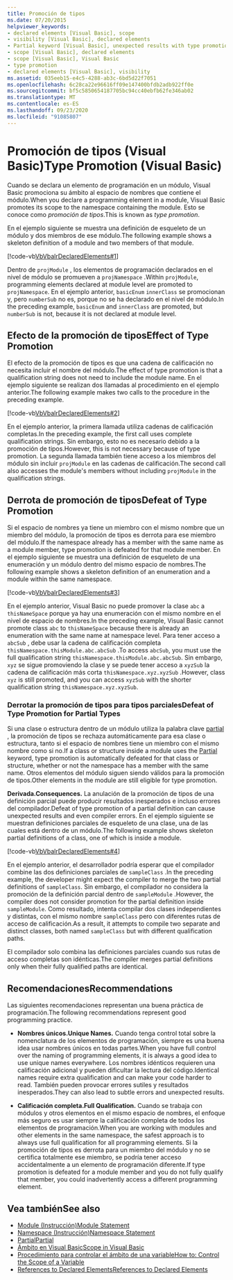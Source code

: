 ```yaml
---
title: Promoción de tipos
ms.date: 07/20/2015
helpviewer_keywords:
- declared elements [Visual Basic], scope
- visibility [Visual Basic], declared elements
- Partial keyword [Visual Basic], unexpected results with type promotion
- scope [Visual Basic], declared elements
- scope [Visual Basic], Visual Basic
- type promotion
- declared elements [Visual Basic], visibility
ms.assetid: 035eeb15-e4c5-4288-ab3c-6bd5d22f7051
ms.openlocfilehash: 6c28ca22e96616ff09e147400bfdb2adb922ff0e
ms.sourcegitcommit: bf5c5850654187705bc94cc40ebfb62fe346ab02
ms.translationtype: MT
ms.contentlocale: es-ES
ms.lasthandoff: 09/23/2020
ms.locfileid: "91085807"
---
```

# <a name="type-promotion-visual-basic"></a><span data-ttu-id="63eff-102">Promoción de tipos (Visual Basic)</span><span class="sxs-lookup"><span data-stu-id="63eff-102">Type Promotion (Visual Basic)</span></span>

<span data-ttu-id="63eff-103">Cuando se declara un elemento de programación en un módulo, Visual Basic promociona su ámbito al espacio de nombres que contiene el módulo.</span><span class="sxs-lookup"><span data-stu-id="63eff-103">When you declare a programming element in a module, Visual Basic promotes its scope to the namespace containing the module.</span></span> <span data-ttu-id="63eff-104">Esto se conoce como *promoción de tipos*.</span><span class="sxs-lookup"><span data-stu-id="63eff-104">This is known as *type promotion*.</span></span>  
  
 <span data-ttu-id="63eff-105">En el ejemplo siguiente se muestra una definición de esqueleto de un módulo y dos miembros de ese módulo.</span><span class="sxs-lookup"><span data-stu-id="63eff-105">The following example shows a skeleton definition of a module and two members of that module.</span></span>  
  
 [!code-vb[VbVbalrDeclaredElements#1](~/samples/snippets/visualbasic/VS_Snippets_VBCSharp/VbVbalrDeclaredElements/VB/Class1.vb#1)]  
  
 <span data-ttu-id="63eff-106">Dentro de `projModule` , los elementos de programación declarados en el nivel de módulo se promueven a `projNamespace` .</span><span class="sxs-lookup"><span data-stu-id="63eff-106">Within `projModule`, programming elements declared at module level are promoted to `projNamespace`.</span></span> <span data-ttu-id="63eff-107">En el ejemplo anterior, `basicEnum` `innerClass` se promocionan y, pero `numberSub` no es, porque no se ha declarado en el nivel de módulo.</span><span class="sxs-lookup"><span data-stu-id="63eff-107">In the preceding example, `basicEnum` and `innerClass` are promoted, but `numberSub` is not, because it is not declared at module level.</span></span>  
  
## <a name="effect-of-type-promotion"></a><span data-ttu-id="63eff-108">Efecto de la promoción de tipos</span><span class="sxs-lookup"><span data-stu-id="63eff-108">Effect of Type Promotion</span></span>  

 <span data-ttu-id="63eff-109">El efecto de la promoción de tipos es que una cadena de calificación no necesita incluir el nombre del módulo.</span><span class="sxs-lookup"><span data-stu-id="63eff-109">The effect of type promotion is that a qualification string does not need to include the module name.</span></span> <span data-ttu-id="63eff-110">En el ejemplo siguiente se realizan dos llamadas al procedimiento en el ejemplo anterior.</span><span class="sxs-lookup"><span data-stu-id="63eff-110">The following example makes two calls to the procedure in the preceding example.</span></span>  
  
 [!code-vb[VbVbalrDeclaredElements#2](~/samples/snippets/visualbasic/VS_Snippets_VBCSharp/VbVbalrDeclaredElements/VB/Class1.vb#2)]  
  
 <span data-ttu-id="63eff-111">En el ejemplo anterior, la primera llamada utiliza cadenas de calificación completas.</span><span class="sxs-lookup"><span data-stu-id="63eff-111">In the preceding example, the first call uses complete qualification strings.</span></span> <span data-ttu-id="63eff-112">Sin embargo, esto no es necesario debido a la promoción de tipos.</span><span class="sxs-lookup"><span data-stu-id="63eff-112">However, this is not necessary because of type promotion.</span></span> <span data-ttu-id="63eff-113">La segunda llamada también tiene acceso a los miembros del módulo sin incluir `projModule` en las cadenas de calificación.</span><span class="sxs-lookup"><span data-stu-id="63eff-113">The second call also accesses the module's members without including `projModule` in the qualification strings.</span></span>  
  
## <a name="defeat-of-type-promotion"></a><span data-ttu-id="63eff-114">Derrota de promoción de tipos</span><span class="sxs-lookup"><span data-stu-id="63eff-114">Defeat of Type Promotion</span></span>  

 <span data-ttu-id="63eff-115">Si el espacio de nombres ya tiene un miembro con el mismo nombre que un miembro del módulo, la promoción de tipos es derrota para ese miembro del módulo.</span><span class="sxs-lookup"><span data-stu-id="63eff-115">If the namespace already has a member with the same name as a module member, type promotion is defeated for that module member.</span></span> <span data-ttu-id="63eff-116">En el ejemplo siguiente se muestra una definición de esqueleto de una enumeración y un módulo dentro del mismo espacio de nombres.</span><span class="sxs-lookup"><span data-stu-id="63eff-116">The following example shows a skeleton definition of an enumeration and a module within the same namespace.</span></span>  
  
 [!code-vb[VbVbalrDeclaredElements#3](~/samples/snippets/visualbasic/VS_Snippets_VBCSharp/VbVbalrDeclaredElements/VB/Class1.vb#3)]  
  
 <span data-ttu-id="63eff-117">En el ejemplo anterior, Visual Basic no puede promover la clase `abc` a `thisNameSpace` porque ya hay una enumeración con el mismo nombre en el nivel de espacio de nombres.</span><span class="sxs-lookup"><span data-stu-id="63eff-117">In the preceding example, Visual Basic cannot promote class `abc` to `thisNameSpace` because there is already an enumeration with the same name at namespace level.</span></span> <span data-ttu-id="63eff-118">Para tener acceso a `abcSub` , debe usar la cadena de calificación completa `thisNamespace.thisModule.abc.abcSub` .</span><span class="sxs-lookup"><span data-stu-id="63eff-118">To access `abcSub`, you must use the full qualification string `thisNamespace.thisModule.abc.abcSub`.</span></span> <span data-ttu-id="63eff-119">Sin embargo, `xyz` se sigue promoviendo la clase y se puede tener acceso a `xyzSub` la cadena de calificación más corta `thisNamespace.xyz.xyzSub` .</span><span class="sxs-lookup"><span data-stu-id="63eff-119">However, class `xyz` is still promoted, and you can access `xyzSub` with the shorter qualification string `thisNamespace.xyz.xyzSub`.</span></span>  
  
### <a name="defeat-of-type-promotion-for-partial-types"></a><span data-ttu-id="63eff-120">Derrotar la promoción de tipos para tipos parciales</span><span class="sxs-lookup"><span data-stu-id="63eff-120">Defeat of Type Promotion for Partial Types</span></span>  

 <span data-ttu-id="63eff-121">Si una clase o estructura dentro de un módulo utiliza la palabra clave [partial](../../../language-reference/modifiers/partial.md) , la promoción de tipos se rechaza automáticamente para esa clase o estructura, tanto si el espacio de nombres tiene un miembro con el mismo nombre como si no.</span><span class="sxs-lookup"><span data-stu-id="63eff-121">If a class or structure inside a module uses the [Partial](../../../language-reference/modifiers/partial.md) keyword, type promotion is automatically defeated for that class or structure, whether or not the namespace has a member with the same name.</span></span> <span data-ttu-id="63eff-122">Otros elementos del módulo siguen siendo válidos para la promoción de tipos.</span><span class="sxs-lookup"><span data-stu-id="63eff-122">Other elements in the module are still eligible for type promotion.</span></span>  
  
 <span data-ttu-id="63eff-123">**Derivada.**</span><span class="sxs-lookup"><span data-stu-id="63eff-123">**Consequences.**</span></span> <span data-ttu-id="63eff-124">La anulación de la promoción de tipos de una definición parcial puede producir resultados inesperados e incluso errores del compilador.</span><span class="sxs-lookup"><span data-stu-id="63eff-124">Defeat of type promotion of a partial definition can cause unexpected results and even compiler errors.</span></span> <span data-ttu-id="63eff-125">En el ejemplo siguiente se muestran definiciones parciales de esqueleto de una clase, una de las cuales está dentro de un módulo.</span><span class="sxs-lookup"><span data-stu-id="63eff-125">The following example shows skeleton partial definitions of a class, one of which is inside a module.</span></span>  
  
 [!code-vb[VbVbalrDeclaredElements#4](~/samples/snippets/visualbasic/VS_Snippets_VBCSharp/VbVbalrDeclaredElements/VB/Class1.vb#4)]  
  
 <span data-ttu-id="63eff-126">En el ejemplo anterior, el desarrollador podría esperar que el compilador combine las dos definiciones parciales de `sampleClass` .</span><span class="sxs-lookup"><span data-stu-id="63eff-126">In the preceding example, the developer might expect the compiler to merge the two partial definitions of `sampleClass`.</span></span> <span data-ttu-id="63eff-127">Sin embargo, el compilador no considera la promoción de la definición parcial dentro de `sampleModule` .</span><span class="sxs-lookup"><span data-stu-id="63eff-127">However, the compiler does not consider promotion for the partial definition inside `sampleModule`.</span></span> <span data-ttu-id="63eff-128">Como resultado, intenta compilar dos clases independientes y distintas, con el mismo nombre `sampleClass` pero con diferentes rutas de acceso de calificación.</span><span class="sxs-lookup"><span data-stu-id="63eff-128">As a result, it attempts to compile two separate and distinct classes, both named `sampleClass` but with different qualification paths.</span></span>  
  
 <span data-ttu-id="63eff-129">El compilador solo combina las definiciones parciales cuando sus rutas de acceso completas son idénticas.</span><span class="sxs-lookup"><span data-stu-id="63eff-129">The compiler merges partial definitions only when their fully qualified paths are identical.</span></span>  
  
## <a name="recommendations"></a><span data-ttu-id="63eff-130">Recomendaciones</span><span class="sxs-lookup"><span data-stu-id="63eff-130">Recommendations</span></span>  

 <span data-ttu-id="63eff-131">Las siguientes recomendaciones representan una buena práctica de programación.</span><span class="sxs-lookup"><span data-stu-id="63eff-131">The following recommendations represent good programming practice.</span></span>  
  
- <span data-ttu-id="63eff-132">**Nombres únicos.**</span><span class="sxs-lookup"><span data-stu-id="63eff-132">**Unique Names.**</span></span> <span data-ttu-id="63eff-133">Cuando tenga control total sobre la nomenclatura de los elementos de programación, siempre es una buena idea usar nombres únicos en todas partes.</span><span class="sxs-lookup"><span data-stu-id="63eff-133">When you have full control over the naming of programming elements, it is always a good idea to use unique names everywhere.</span></span> <span data-ttu-id="63eff-134">Los nombres idénticos requieren una calificación adicional y pueden dificultar la lectura del código.</span><span class="sxs-lookup"><span data-stu-id="63eff-134">Identical names require extra qualification and can make your code harder to read.</span></span> <span data-ttu-id="63eff-135">También pueden provocar errores sutiles y resultados inesperados.</span><span class="sxs-lookup"><span data-stu-id="63eff-135">They can also lead to subtle errors and unexpected results.</span></span>  
  
- <span data-ttu-id="63eff-136">**Calificación completa.**</span><span class="sxs-lookup"><span data-stu-id="63eff-136">**Full Qualification.**</span></span> <span data-ttu-id="63eff-137">Cuando se trabaja con módulos y otros elementos en el mismo espacio de nombres, el enfoque más seguro es usar siempre la calificación completa de todos los elementos de programación.</span><span class="sxs-lookup"><span data-stu-id="63eff-137">When you are working with modules and other elements in the same namespace, the safest approach is to always use full qualification for all programming elements.</span></span> <span data-ttu-id="63eff-138">Si la promoción de tipos es derrota para un miembro del módulo y no se certifica totalmente ese miembro, se podría tener acceso accidentalmente a un elemento de programación diferente.</span><span class="sxs-lookup"><span data-stu-id="63eff-138">If type promotion is defeated for a module member and you do not fully qualify that member, you could inadvertently access a different programming element.</span></span>  
  
## <a name="see-also"></a><span data-ttu-id="63eff-139">Vea también</span><span class="sxs-lookup"><span data-stu-id="63eff-139">See also</span></span>

- [<span data-ttu-id="63eff-140">Module (Instrucción)</span><span class="sxs-lookup"><span data-stu-id="63eff-140">Module Statement</span></span>](../../../language-reference/statements/module-statement.md)
- [<span data-ttu-id="63eff-141">Namespace (Instrucción)</span><span class="sxs-lookup"><span data-stu-id="63eff-141">Namespace Statement</span></span>](../../../language-reference/statements/namespace-statement.md)
- [<span data-ttu-id="63eff-142">Partial</span><span class="sxs-lookup"><span data-stu-id="63eff-142">Partial</span></span>](../../../language-reference/modifiers/partial.md)
- [<span data-ttu-id="63eff-143">Ámbito en Visual Basic</span><span class="sxs-lookup"><span data-stu-id="63eff-143">Scope in Visual Basic</span></span>](scope.md)
- [<span data-ttu-id="63eff-144">Procedimiento para controlar el ámbito de una variable</span><span class="sxs-lookup"><span data-stu-id="63eff-144">How to: Control the Scope of a Variable</span></span>](how-to-control-the-scope-of-a-variable.md)
- [<span data-ttu-id="63eff-145">References to Declared Elements</span><span class="sxs-lookup"><span data-stu-id="63eff-145">References to Declared Elements</span></span>](references-to-declared-elements.md)
